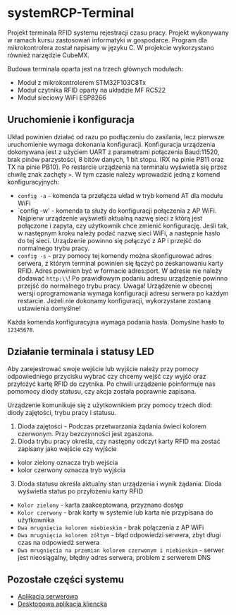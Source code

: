 # systemRCP-Terminal
Projekt terminala RFID systemu rejestracji czasu pracy. Projekt wykonywany w ramach kursu zastosowań informatyki w gospodarce.
Program dla mikrokontrolera został napisany w języku C. W projekcie wykorzystano również narzędzie CubeMX.

Budowa terminala oparta jest na trzech głównych modułach:
* Moduł z mikrokontrolerem STM32F103C8Tx
* Moduł czytnika RFID oparty na układzie MF RC522
* Moduł sieciowy WiFi ESP8266

## Uruchomienie i konfiguracja
Układ powinien działać od razu po podłączeniu do zasilania, lecz pierwsze uruchomienie wymaga dokonania konfiguracji. Konfiguracja urządzenia dokonywana jest z użyciem UART z parametrami połączenia Baud:11520, brak pinów parzystości, 8 bitów danych, 1 bit stopu. (RX na pinie  PB11 oraz TX na pinie PB10). Po restarcie urządzenia na terminalu wyświetla się przez chwilę znak zachęty `>`. W tym czasie należy wprowadzić jedną z komend konfiguracyjnych:
* `config -a` - komenda ta przełącza układ w tryb komend AT dla modułu WiFi
* `config -w' - komenda ta służy do konfiguracji połączenia z AP WiFi. Najpierw urządzenie wyświetli aktualną nazwę sieci z którą jest połączone i zapyta, czy użytkownik chce zmienić konfigurację. Jeśli tak, w następnym kroku należy podać nazwę sieci WiFi, a następnie hasło do tej sieci. Urządzenie powinno się połączyć z AP i przejść do normalnego trybu pracy.
* `config -s` - przy pomocy tej komendy można skonfigurować adres serwera, z którym terminal powinien się łączyć po zeskanowaniu karty RFID. Adres powinien być w formacie adres:port. W adresie nie należy dodawać `http:\\`! Po prawidłowym podaniu adresu urządzenie powinno przejść do normalnego trybu pracy. Uwaga! Urządzenie w obecnej wersji oprogramowania wymaga konfiguracji adresu serwera po każdym restarcie. Jeżeli nie dokonamy konfiguracji, wykorzystane zostaną ustawienia domyślne!

Każda komenda konfiguracyjna wymaga podania hasła. Domyślne hasło to `12345678`.

## Działanie terminala i statusy LED
Aby zarejestrować swoje wejście lub wyjście należy przy pomocy odpowiedniego przycisku wybrać czy chcemy wejść czy wyjść oraz przyłożyć kartę RFID do czytnika. Po chwili urządzenie poinformuje nas pomomocy diody statusu, czy akcja została poprawnie zapisana.

Urządzenie komunikuje się z użytkownikiem przy pomocy trzech diod: diody zajętości, trybu pracy i statusu.
1) Dioda zajętości - Podczas przetwarzania żądania świeci kolorem czerwonym. Przy bezczynności jest zgaszona.
2) Dioda trybu pracy określa, czy następny odczyt karty RFID ma zostać zapisany jako wejście czy wyjście
* kolor zielony oznacza tryb wejścia
* kolor czerwony oznacza tryb wyjścia
3) Dioda statusu określa aktualny stan urządzenia i wynik żądania. Dioda wyświetla status po przyłożeniu karty RFID
* `Kolor zielony` - karta zaakceptowana, przyznano dostęp
* `Kolor czerwony` - brak karty w systemie lub karta nie przypisana do użytkownika
* `Dwa mrugnięcia kolorem niebieskim` - brak połączenia z AP WiFi
* `Dwa mrugnięcia kolorem żółtym` - błąd odpowiedzi serwera, zbyt długi czas na odpowiedź serwera
* `Dwa mrugnięcia na przemian kolorem czerwonym i niebieskim` - serwer jest nieosiągalny, błędny adres serwera, problem z serwerem DNS

## Pozostałe części systemu
* [Aplikacja serwerowa](https://github.com/kodkarolina/ZIG)
* [Desktopowa aplikacja kliencka](https://github.com/bebasak/Projekt-ZiG)
